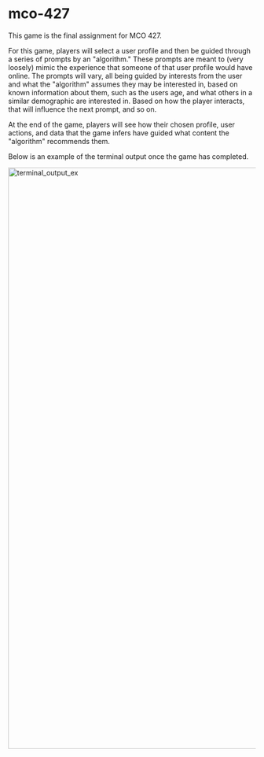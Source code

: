 # mco-427

This game is the final assignment for MCO 427. 

For this game, players will select a user profile and then be guided through a series of prompts by an "algorithm." These prompts are meant to (very loosely) mimic the experience that someone of that user profile would have online. The prompts will vary, all being guided by interests from the user and what the "algorithm" assumes they may be interested in, based on known information about them, such as the users age, and what others in a similar demographic are interested in. Based on how the player interacts, that will influence the next prompt, and so on.

At the end of the game, players will see how their chosen profile, user actions, and data that the game infers have guided what content the "algorithm" recommends them.

Below is an example of the terminal output once the game has completed.

<img width="1182" alt="terminal_output_ex" src="https://github.com/user-attachments/assets/dce2ae79-050d-46c5-8fb8-d3f2ab887f7d">
